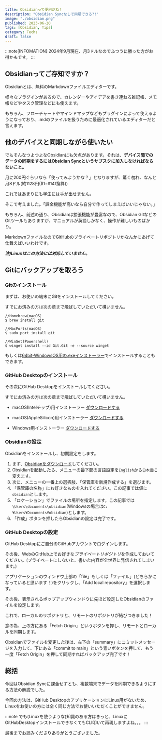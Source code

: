 ```yaml
---
title: Obsidianって便利だね！
description: "Obsidian Syncなしで同期できる?!"
image: "./obsidian.png"
published: 2023-06-20
tags: [Obsidian, Tips]
category: Techs
draft: false
---
```


:::note[INFOMATION]
2024年9月現在、月3ドルなのでふつうに勝った方がお得かもです。
:::

## Obsidianってご存知ですか？

Obsidianとは、無料のMarkdownファイルエディターです。

様々なプラグインがあるので、カレンダーやアイデアを書き連ねる雑記帳、メモ帳などやタスク管理などにも使えます。

もちろん、フローチャートやマインドマップなどもプラグインによって使えるようになっており、.mdのファイルを扱うために最適化されているエディターだと言えます。

## 他のデバイスと同期しながら使いたい

でもそんなつよつよなObsidianにも欠点があります。それは、**デバイス間でのデータの同期をするにはObsidian Syncというサブスクに加入しなければならないこと。**

月に200円ぐらいなら「使ってみようかな？」となりますが、驚く勿れ、なんと月8ドル(約1128円($1=¥141換算))

これではあまりにも学生には手が出せません。

そこで考えました。「課金機能が高いなら自分で作ってしまえばいいじゃない。」

もちろん、前述の通り、Obsidianは拡張機能が豊富なので、Obsidian GitなどのGitツールもありますが、マニュアルが英語しかなく、操作が難しいものばかり。

MarkdownファイルなのでGitHubのプライベートリポジトリかなんかにあげて仕舞えばいいわけです。

**_注)Linuxはこの方法には対応していません。_**

## Gitにバックアップを取ろう

### Gitのインストール

まずは、お使いの端末にGitをインストールしてください。

すでにお済みの方は次の章まで飛ばしていただいて構いません。

```shell
//Homebrew(macOS)
$ brew install git
```

```shell
//MacPorts(macOS)
$ sudo port install git
```

```shell
//WinGet(Powershell)
$ winget install --id Git.Git -e --source winget
```

もしくは[64bit-WindowsOS用の.exeインストーラー](https://github.com/git-for-windows/git/releases/download/v2.41.0.windows.1/Git-2.41.0-64-bit.exe)でインストールすることもできます。

### GitHub Desktopのインストール

その次にGitHub Desktopをインストールしてください。

すでにお済みの方は次の章まで飛ばしていただいて構いません。

- macOS(Intelチップ)用インストーラー
[ダウンロードする](https://central.github.com/deployments/desktop/desktop/latest/darwin)

- macOS(AppleSilicon)用インストーラー
[ダウンロードする](https://central.github.com/deployments/desktop/desktop/latest/darwin-arm64)

- Windows用インストーラー
[ダウンロードする](https://central.github.com/deployments/desktop/desktop/latest/win32)

### Obsidianの設定

Obsidianをインストールし、初期設定をします。

1. まず、[Obsidianをダウンロード](https://obsidian.md/)してください。
2. Obsidianを起動したら、メニューの最下部の言語設定を`English`から`日本語`に変えます。
3. 次に、メニューの一番上の選択肢、「保管庫を新規作成する」を選びます。
4. 「保管庫の名称」にお好きなものを入れてください。この記事では仮に`obsidian`とします。
5. 「ロケーション」でファイルの場所を指定します。この記事では`\Users\documents\obsidian`(Windowsの場合は`C:¥Users¥Documents¥obsidian`)とします。
6. 「作成」ボタンを押したらObsidianの設定は完了です。

### GitHub Desktopの設定

GitHub Desktopにご自分のGitHubアカウントでログインします。

その後、WebのGitHub上でお好きな*プライベートリポジトリ*を作成しておいてください。(プライベートにしないと、書いた内容が全世界に発信されてしまいます。)

アプリケーションのウィンドウ上部の「file」もしくは「ファイル」(どちらかになっていると思います！)をクリックし、「Add local repository」を選択します。

その後、表示されるポップアップウィンドウに先ほど設定したObsidianのファイルを設定します。

これで、ローカルのリポジトリと、リモートのリポジトリが結びつきました！

念の為、上の方にある「Fetch Origin」というボタンを押し、リモートとローカルを同期します。

Obsidianでファイルを変更した後は、左下の「summary」にコミットメッセージを入力して、下にある「commit to main」という青いボタンを押して、もう一度「Fetch Origin」を押して同期すればバックアップ完了です！

## 総括
今回はObsidian Syncに課金せずとも、複数端末でデータを同期できるようにする方法の解説でした。

今回の方法は、GitHub DesktopのアプリケーションにLinux用がないため、Linuxをお使いの方には全く同じ方法でお使いいただくことができません。

:::note
でも(Linuxを使うような)知識のある方はきっと、LinuxにGitHubDesktopインストールできなくてもCLI叩いて再現しますよね。。。
:::

最後までお読みくださりありがとうございました。